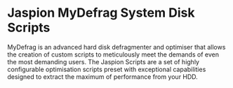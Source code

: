 # Jaspion MyDefrag System Disk Scripts

MyDefrag is an advanced hard disk defragmenter and optimiser that allows the creation of custom scripts to meticulously meet the demands of even the most demanding users. The Jaspion Scripts are a set of highly configurable optimisation scripts preset with exceptional capabilities designed to extract the maximum of performance from your HDD.

